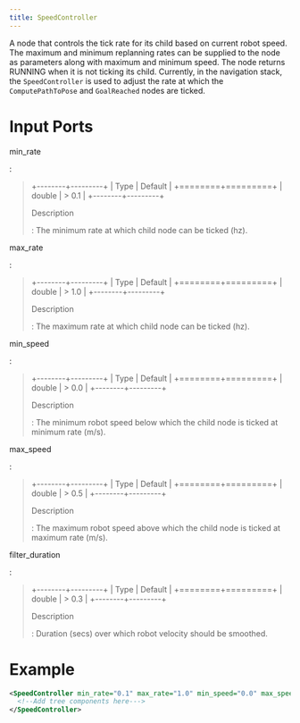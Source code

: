 ```yaml
---
title: SpeedController
---
```


A node that controls the tick rate for its child based on current robot speed. The maximum and minimum replanning rates can be supplied to the node as parameters along with maximum and minimum speed. The node returns RUNNING when it is not ticking its child. Currently, in the navigation stack, the `SpeedController` is used to adjust the rate at which the `ComputePathToPose` and `GoalReached` nodes are ticked.

# Input Ports

min_rate

:

> +--------+---------+
> | Type | Default |
> +========+=========+
> | double | > 0.1 |
> +--------+---------+
>
> Description
>
> : The minimum rate at which child node can be ticked (hz).

max_rate

:

> +--------+---------+
> | Type | Default |
> +========+=========+
> | double | > 1.0 |
> +--------+---------+
>
> Description
>
> : The maximum rate at which child node can be ticked (hz).

min_speed

:

> +--------+---------+
> | Type | Default |
> +========+=========+
> | double | > 0.0 |
> +--------+---------+
>
> Description
>
> : The minimum robot speed below which the child node is ticked at minimum rate (m/s).

max_speed

:

> +--------+---------+
> | Type | Default |
> +========+=========+
> | double | > 0.5 |
> +--------+---------+
>
> Description
>
> : The maximum robot speed above which the child node is ticked at maximum rate (m/s).

filter_duration

:

> +--------+---------+
> | Type | Default |
> +========+=========+
> | double | > 0.3 |
> +--------+---------+
>
> Description
>
> : Duration (secs) over which robot velocity should be smoothed.

# Example

```xml
<SpeedController min_rate="0.1" max_rate="1.0" min_speed="0.0" max_speed="0.5" filter_duration="0.3">
  <!--Add tree components here--->
</SpeedController>
```
